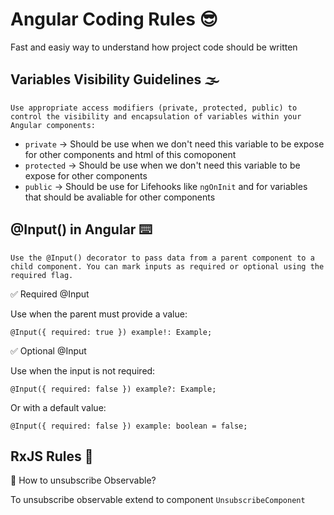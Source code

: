# Angular Coding Rules 😎

Fast and easiy way to understand how project code should be written

## Variables Visibility Guidelines 🌫️

    Use appropriate access modifiers (private, protected, public) to control the visibility and encapsulation of variables within your Angular components:

- `private` -> Should be use when we don't need this variable to be expose for other components and html of this comoponent
- `protected` -> Should be use when we don't need this variable to be expose for other components
- `public` -> Should be use for Lifehooks like `ngOnInit` and for variables that should be avaliable for other components

## @Input() in Angular ⌨️

    Use the @Input() decorator to pass data from a parent component to a child component. You can mark inputs as required or optional using the required flag.

✅ Required @Input

Use when the parent must provide a value:

`@Input({ required: true }) example!: Example;`

✅ Optional @Input

Use when the input is not required:

`@Input({ required: false }) example?: Example;`

Or with a default value:

`@Input({ required: false }) example: boolean = false;`

## RxJS Rules 🤖

🤨 How to unsubscribe Observable?

To unsubscribe observable extend to component `UnsubscribeComponent`
